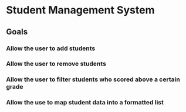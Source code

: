 # Student Management System

## Goals
### Allow the user to add students
### Allow the user to remove students
### Allow the user to filter students who scored above a certain grade
### Allow the use to map student data into a formatted list


